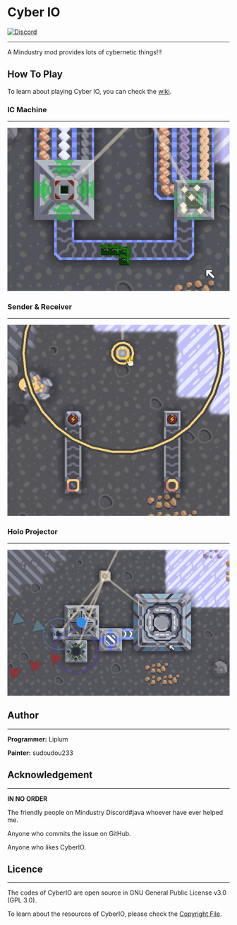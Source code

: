# Cyber IO
[![Discord](https://img.shields.io/discord/937228972041842718?color=%23529b69&label=Discord&style=flat-square)](https://discord.gg/eBA6Wzjv)
___
A Mindustry mod provides lots of cybernetic things!!!

## How To Play
To learn about playing Cyber IO, you can check the [wiki](https://github.com/liplum/CyberIO/wiki/Game-Guide).
### IC Machine
___
![IC Machine](GFX/ProducingIC.gif)

### Sender & Receiver
___
![Sender](GFX/Sender&Receiver.gif)

### Holo Projector
___
![Holo Projector](GFX/Holo-projecting.gif)

## Author
___
**Programmer:** Liplum

**Painter:** sudoudou233

## Acknowledgement
___
**IN NO ORDER**

The friendly people on Mindustry Discord#java whoever have ever helped me.

Anyone who commits the issue on GitHub.

Anyone who likes CyberIO. 

## Licence
___
The codes of CyberIO are open source in GNU General Public License v3.0 (GPL 3.0).

To learn about the resources of CyberIO, please check the [Copyright File](Copyright.md).
